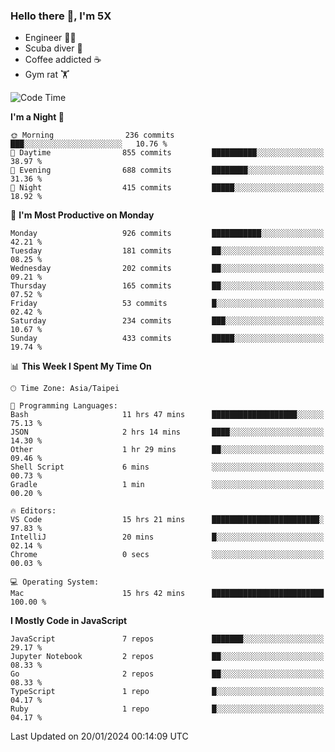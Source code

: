 ### Hello there 👋, I'm 5X

* Engineer 👨‍💻
* Scuba diver 🤿
* Coffee addicted ☕️
* Gym rat 🏋️

<!--START_SECTION:waka-->
![Code Time](http://img.shields.io/badge/Code%20Time-764%20hrs%2027%20mins-blue)

**I'm a Night 🦉** 

```text
🌞 Morning                236 commits         ███░░░░░░░░░░░░░░░░░░░░░░   10.76 % 
🌆 Daytime                855 commits         ██████████░░░░░░░░░░░░░░░   38.97 % 
🌃 Evening                688 commits         ████████░░░░░░░░░░░░░░░░░   31.36 % 
🌙 Night                  415 commits         █████░░░░░░░░░░░░░░░░░░░░   18.92 % 
```
📅 **I'm Most Productive on Monday** 

```text
Monday                   926 commits         ███████████░░░░░░░░░░░░░░   42.21 % 
Tuesday                  181 commits         ██░░░░░░░░░░░░░░░░░░░░░░░   08.25 % 
Wednesday                202 commits         ██░░░░░░░░░░░░░░░░░░░░░░░   09.21 % 
Thursday                 165 commits         ██░░░░░░░░░░░░░░░░░░░░░░░   07.52 % 
Friday                   53 commits          █░░░░░░░░░░░░░░░░░░░░░░░░   02.42 % 
Saturday                 234 commits         ███░░░░░░░░░░░░░░░░░░░░░░   10.67 % 
Sunday                   433 commits         █████░░░░░░░░░░░░░░░░░░░░   19.74 % 
```


📊 **This Week I Spent My Time On** 

```text
🕑︎ Time Zone: Asia/Taipei

💬 Programming Languages: 
Bash                     11 hrs 47 mins      ███████████████████░░░░░░   75.13 % 
JSON                     2 hrs 14 mins       ████░░░░░░░░░░░░░░░░░░░░░   14.30 % 
Other                    1 hr 29 mins        ██░░░░░░░░░░░░░░░░░░░░░░░   09.46 % 
Shell Script             6 mins              ░░░░░░░░░░░░░░░░░░░░░░░░░   00.73 % 
Gradle                   1 min               ░░░░░░░░░░░░░░░░░░░░░░░░░   00.20 % 

🔥 Editors: 
VS Code                  15 hrs 21 mins      ████████████████████████░   97.83 % 
IntelliJ                 20 mins             █░░░░░░░░░░░░░░░░░░░░░░░░   02.14 % 
Chrome                   0 secs              ░░░░░░░░░░░░░░░░░░░░░░░░░   00.03 % 

💻 Operating System: 
Mac                      15 hrs 42 mins      █████████████████████████   100.00 % 
```

**I Mostly Code in JavaScript** 

```text
JavaScript               7 repos             ███████░░░░░░░░░░░░░░░░░░   29.17 % 
Jupyter Notebook         2 repos             ██░░░░░░░░░░░░░░░░░░░░░░░   08.33 % 
Go                       2 repos             ██░░░░░░░░░░░░░░░░░░░░░░░   08.33 % 
TypeScript               1 repo              █░░░░░░░░░░░░░░░░░░░░░░░░   04.17 % 
Ruby                     1 repo              █░░░░░░░░░░░░░░░░░░░░░░░░   04.17 % 
```




 Last Updated on 20/01/2024 00:14:09 UTC
<!--END_SECTION:waka-->
